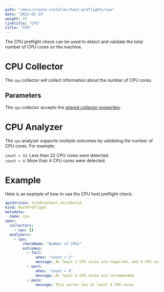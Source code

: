 ```yaml
---
path: "/docs/create-installer/host-preflights/cpu"
date: "2022-01-13"
weight: 25
linktitle: "CPU"
title: "CPU"
---
```

 
The CPU preflight check can be used to detect and validate the total number of CPU cores on the machine.

# CPU Collector

The `cpu` collector will collect information about the number of CPU cores.

## Parameters

The `cpu` collector accepts the [shared collector properties](https://troubleshoot.sh/docs/collect/collectors/#shared-properties).

# CPU Analyzer

The `cpu` analyzer supports multiple outcomes by validating the number of CPU cores. For example:

`count < 32`: Less than 32 CPU cores were detected.<br/>
`count > 4`: More than 4 CPU cores were detected.

# Example

Here is an example of how to use the CPU host preflight check:

```yaml
apiVersion: troubleshoot.sh/v1beta2
kind: HostPreflight
metadata:
  name: cpu
spec:
  collectors:
    - cpu: {}
  analyzers:
    - cpu:
        checkName: "Number of CPUs"
        outcomes:
          - fail:
              when: "count < 2"
              message: At least 2 CPU cores are required, and 4 CPU cores are recommended
          - warn:
              when: "count < 4"
              message: At least 4 CPU cores are recommended
          - pass:
              message: This server has at least 4 CPU cores
```
